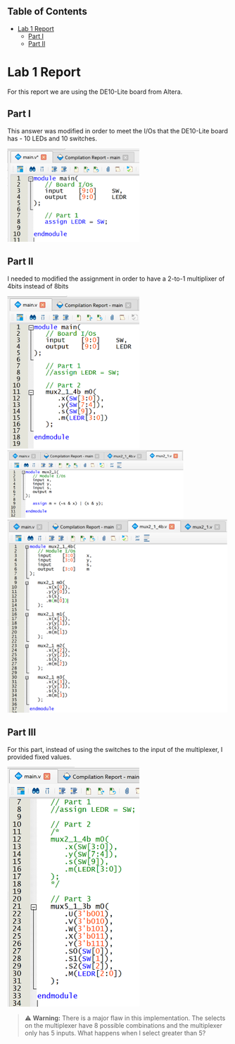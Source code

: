 ## Table of Contents
<!-- TOC start (generated with https://github.com/derlin/bitdowntoc) -->

- [Lab 1 Report](#lab-1-report)
   * [Part I](#part-i)
   * [Part II](#part-ii)

<!-- TOC end -->

# Lab 1 Report

For this report we are using the DE10-Lite board from Altera.

## Part I

This answer was modified in order to meet the I/Os that the DE10-Lite board has - 10 LEDs and 10 switches.

<img src="img/picture_1.png" width="300">

## Part II

I needed to modified the assignment in order to have a 2-to-1 multiplixer of 4bits instead of 8bits

<img src="img/picture_2.png" width="300">

<img src="img/picture_3.png" width="400">

<img src="img/picture_4.png" width="500">

## Part III

For this part, instead of using the switches to the input of the multiplexer, I provided fixed values.

<img src="img/picture_6.png" width="300">

> ⚠️ **Warning:** There is a major flaw in this implementation. The selects on the multiplexer have 8 possible combinations and the multiplexer only has 5 inputs. What happens when I select greater than 5?
